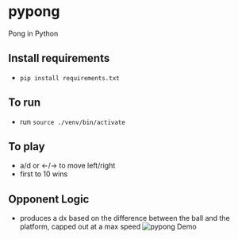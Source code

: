# pypong
Pong in Python

## Install requirements
* `pip install requirements.txt`

## To run
* run `source ./venv/bin/activate`

## To play
* a/d or <-/-> to move left/right
* first to 10 wins

## Opponent Logic
* produces a dx based on the difference between the ball and the platform, capped out at a max speed
![pypong Demo](demo.gif)
